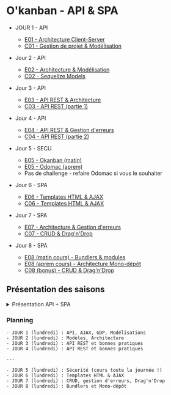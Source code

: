 # O'kanban - API & SPA

- JOUR 1 - API
  - [E01 - Architecture Client-Server](./docs/cours/E01.md)
  - [C01 - Gestion de projet & Modélisation](./docs/challenges/C01.md)

- Jour 2 - API
  - [E02 - Architecture & Modélisation](./docs/cours/E02.md)
  - [C02 - Sequelize Models](./docs/challenges/C02.md)

- Jour 3 - API
  - [E03 - API REST & Architecture](./docs/cours/E03.md)
  - [C03 - API REST (partie 1)](./docs/challenges/C03.md)

- Jour 4 - API
  - [E04 - API REST & Gestion d'erreurs](./docs/cours/E04.md)
  - [C04 - API REST (partie 2)](./docs/challenges/C04.md)

- Jour 5 - SECU
  - [E05 - Okanban (matin)](./docs/cours/E05.md)
  - [E05 - Odomac (aprem)](https://github.com/O-clock-FS-JS/odomac)
  - Pas de challenge - refaire Odomac si vous le souhaiter

- Jour 6 - SPA
  - [E06 - Templates HTML & AJAX](./docs/cours/E06.md)
  - [C06 - Templates HTML & AJAX](./docs/challenges/C06.md)

- Jour 7 - SPA
  - [E07 - Architecture & Gestion d'erreurs](./docs/cours/E07.md)
  - [C07 - CRUD & Drag'n'Drop](./docs/challenges/C07.md)

- Jour 8 - SPA
  - [E08 (matin cours) - Bundlers & modules](./docs/cours/E08.md)
  - [E08 (aprem cours) - Architecture Mono-dépôt](./docs/cours/E08.md)
  - [C08 (bonus) - CRUD & Drag'n'Drop](./docs/challenges/C08.md)

## Présentation des saisons 

<details><summary>
Présentation API + SPA
</summary>

### Objectif

- **O’Kanban**
  - un gestionnaire de tâche (à la `Trello` / `Github Project`)
    
- Répartie en 2 saisons
  - backend ;
  - frontend ;
  - et une journée sécu !

- Journées "type" :
  - Matin ➡️ correction & cours 👨‍🏫 ;
  - Aprem’ ➡️ atelier 👩‍💻 En solo ou à deux.

### Comment ?

- **Backend**
  - Créer une `API HTTP REST`
    - avec une BDD Postgres
    - et sécurisé !

- **Frontend**
  - Consommer une API REST
    - avec drag & drop
    - et des ‘bundles’ (entre autres...)

- **Un seul dépôt** par saison, mais un `gitflow` particulier, histoire de pratique `Git` !

### Les saisons précédentes, de l’histoire ancienne ?

Et non !
- `MCD` & `MLD` 
- `Express`
- `Postgres` & `SQL`
- `Sequelize`

</details>

### Planning

```
- JOUR 1 (lundredi) : API, AJAX, GDP, Modélisations
- JOUR 2 (lundredi) : Modèles, Architecture
- JOUR 3 (lundredi) : API REST et bonnes pratiques
- JOUR 4 (lundredi) : API REST et bonnes pratiques

---

- JOUR 5 (lundredi) : Sécurité (cours toute la journée !)
- JOUR 6 (lundredi) : Templates HTML & AJAX
- JOUR 7 (lundredi) : CRUD, gestion d'erreurs, Drag'n'Drop
- JOUR 8 (lundredi) : Bundlers et Mono-dépôt

```
